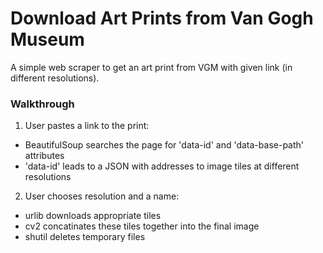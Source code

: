 # Download Art Prints from Van Gogh Museum
A simple web scraper to get an art print from VGM with given link (in different resolutions).

### Walkthrough
1. User pastes a link to the print:
  * BeautifulSoup searches the page for 'data-id' and 'data-base-path' attributes
  * 'data-id' leads to a JSON with addresses to image tiles at different resolutions

2. User chooses resolution and a name:
  * urlib downloads appropriate tiles
  * cv2 concatinates these tiles together into the final image
  * shutil deletes temporary files
